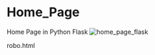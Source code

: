 # Home_Page
Home Page in Python Flask
![home_page_flask](https://user-images.githubusercontent.com/33843929/153057524-f928271c-2202-4e3b-916c-a7d038a4fa28.png)


robo.html
